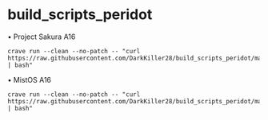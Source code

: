 # build_scripts_peridot

• Project Sakura A16
```
crave run --clean --no-patch -- "curl https://raw.githubusercontent.com/DarkKiller28/build_scripts_peridot/main/sakura_a16.sh | bash"
```

• MistOS A16
```
crave run --clean --no-patch -- "curl https://raw.githubusercontent.com/DarkKiller28/build_scripts_peridot/main/mist_a16.sh | bash"
```
